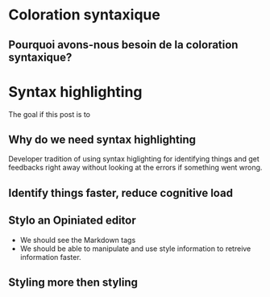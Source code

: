 
# Coloration syntaxique 


## Pourquoi avons-nous besoin de la coloration syntaxique? 




# Syntax highlighting

The goal if this post is to 

## Why do we need syntax highlighting 

Developer tradition of using syntax higlighting for identifying things and get feedbacks right away without looking at the errors if something went wrong.  

## Identify things faster, reduce cognitive load 

## Stylo an Opiniated editor 

- We should see the Markdown tags
- We should be able to manipulate and use style information to retreive information faster. 


## Styling more then styling 

##  